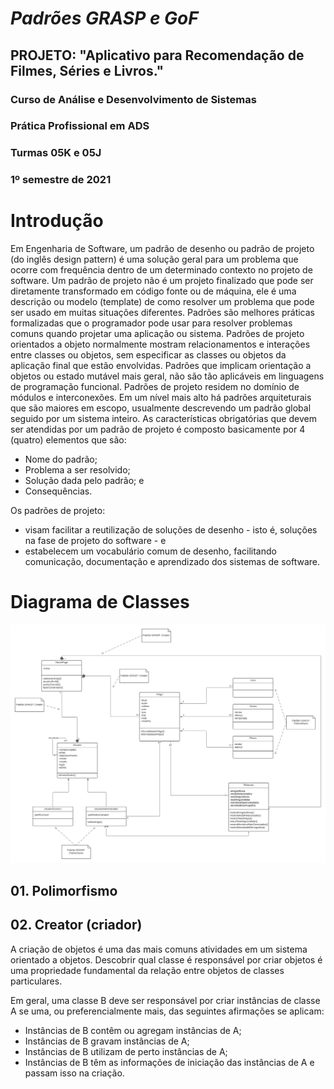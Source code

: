 # *Padrões GRASP e GoF* 
## PROJETO: "Aplicativo para Recomendação de Filmes, Séries e Livros."
### Curso de Análise e Desenvolvimento de Sistemas
### Prática Profissional em ADS
### Turmas 05K e 05J
### 1º semestre de 2021

# Introdução

Em Engenharia de Software, um padrão de desenho ou padrão de projeto  (do inglês design pattern) é uma solução geral para um problema que ocorre com frequência dentro de um determinado contexto no projeto de software. Um padrão de projeto não é um projeto finalizado que pode ser diretamente transformado em código fonte ou de máquina, ele é uma descrição ou modelo (template) de como resolver um problema que pode ser usado em muitas situações diferentes. Padrões são melhores práticas formalizadas que o programador pode usar para resolver problemas comuns quando projetar uma aplicação ou sistema. Padrões de projeto orientados a objeto normalmente mostram relacionamentos e interações entre classes ou objetos, sem especificar as classes ou objetos da aplicação final que estão envolvidas. Padrões que implicam orientação a objetos ou estado mutável mais geral, não são tão aplicáveis em linguagens de programação funcional. 
Padrões de projeto residem no domínio de módulos e interconexões. Em um nível mais alto há padrões arquiteturais que são maiores em escopo, usualmente descrevendo um padrão global seguido por um sistema inteiro. 
As características obrigatórias que devem ser atendidas por um padrão de projeto é composto basicamente por 4 (quatro) elementos que são: 
- Nome do padrão;
-	Problema a ser resolvido;
- Solução dada pelo padrão; e
-	Consequências.

Os padrões de projeto: 
-	visam facilitar a reutilização de soluções de desenho - isto é, soluções na fase de projeto do software - e
-	estabelecem um vocabulário comum de desenho, facilitando comunicação, documentação e aprendizado dos sistemas de software.



# Diagrama de Classes

![Diagrama de Classe](https://github.com/ProjBITN/BITN/blob/main/diagramasClasseSequencia/6.diagramaPadraoProjeto.png)


## 01. Polimorfismo




## 02. Creator (criador)

A criação de objetos é uma das mais comuns atividades em um sistema orientado a objetos. Descobrir qual classe é responsável por criar objetos é uma propriedade fundamental da relação entre objetos de classes particulares.

Em geral, uma classe B deve ser responsável por criar instâncias de classe A se uma, ou preferencialmente mais, das seguintes afirmações se aplicam:

- Instâncias de B contêm ou agregam instâncias de A;
- Instâncias de B gravam instâncias de A;
- Instâncias de B utilizam de perto instâncias de A;
- Instâncias de B têm as informações de iniciação das instâncias de A e passam isso na criação.




